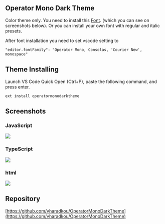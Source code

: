 ## Operator Mono Dark Theme 

Color theme only. You need to install this [Font](https://www.typography.com/blog/introducing-operator). (which you can see on screenshots below).
Or you can install your own font with regular and italic presets.

After font installation you need to set vscode setting to 

```
"editor.fontFamily": "Operator Mono, Consolas, 'Courier New', monospace"
```

## Theme Installing 

Launch VS Code Quick Open (Ctrl+P), paste the following command, and press enter.

```
ext install operatormonodarktheme
```

## Screenshots

### JavaScript
![](https://raw.githubusercontent.com/vharadkou/OperatorMonoDarkTheme/tree/master/screenshots/js.png)

### TypeScript
![](https://raw.githubusercontent.com/vharadkou/OperatorMonoDarkTheme/tree/master/screenshots/ts.png)

### html
![](https://raw.githubusercontent.com/vharadkou/OperatorMonoDarkTheme/tree/master/screenshots/html.png)

## Repository

[https://github.com/vharadkou/OperatorMonoDarkTheme](https://github.com/vharadkou/OperatorMonoDarkTheme)